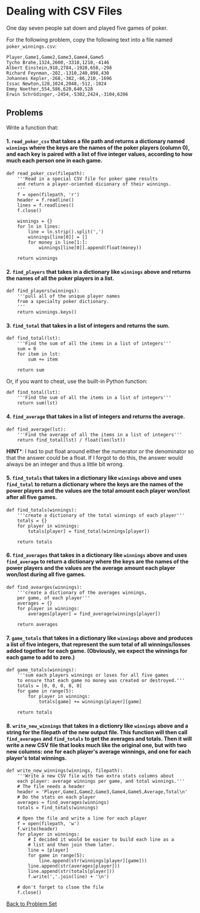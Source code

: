 # Dealing with CSV Files

One day seven people sat down and played five games of poker.

For the following problem, copy the following text into a file named `poker_winnings.csv`:

    Player,Game1,Game2,Game3,Game4,Game5
    Tycho Brahe,1324,2600,-3318,1210,-4146
    Albert Einstein,918,2784,-1928,658,-298
    Richard Feynman,-202,-1310,240,898,430
    Johannes Kepler,-268,-382,-86,210,-1696
    Issac Newton,128,1024,2048,-512,-1024
    Emmy Noether,554,586,620,640,528
    Erwin Schrödinger,-2454,-5302,2424,-3104,6206


## Problems

Write a function that:

#### 1. `read_poker_csv` that takes a file path and returns a dictionary named `winnings` where the keys are the names of the poker players (column 0), and each key is paired with a list of five integer values, according to how much each person one in each game.

    def read_poker_csv(filepath):
        '''Read in a special CSV file for poker game results
        and return a player-oriented dicionary of their winnings.
        '''
        f = open(filepath, 'r')
        header = f.readline()
        lines = f.readlines()
        f.close()
        
        winnings = {}
        for ln in lines:
            line = ln.strip().split(',')
            winnings[line[0]] = []
            for money in line[1:]:
                winnings[line[0]].append(float(money))
        
        return winnings

#### 2. `find_players` that takes in a dictionary like `winnings` above and returns the names of all the poker players in a list.

    def find_players(winnings):
        '''pull all of the unique player names
        from a specialty poker dictionary.
        '''
        return winnings.keys()

#### 3. `find_total` that takes in a list of integers and returns the sum.

    def find_total(lst):
        '''Find the sum of all the items in a list of integers'''
        sum = 0
        for item in lst:
            sum += item
        
        return sum

Or, if you want to cheat, use the built-in Python function:

    def find_total(lst):
        '''Find the sum of all the items in a list of integers'''
        return sum(lst)

#### 4. `find_average` that takes in a list of integers and returns the average.

    def find_average(lst):
        '''Find the average of all the items in a list of integers'''
        return find_total(lst) / float(len(lst))

**HINT***: I had to put float around either the numerator or the denominator so that the answer could be a float. If I forgot to do this, the answer would always be an integer and thus a little bit wrong.

#### 5. `find_totals` that takes in a dictionary like `winnings` above and uses `find_total` to return a dictionary where the keys are the names of the power players and the values are the total amount each player won/lost after all five games.

    def find_totals(winnings):
        '''create a dictionary of the total winnings of each player'''
        totals = {}
        for player in winnings:
            totals[player] = find_total(winnings[player])
        
        return totals

#### 6. `find_averages` that takes in a dictionary like `winnings` above and uses `find_average` to return a dictionary where the keys are the names of the power players and the values are the average amount each player won/lost during all five games.

    def find_avearges(winnings):
        '''create a dictionary of the averages winnings,
        per game, of each player'''
        averages = {}
        for player in winnings:
            averages[player] = find_average(winnings[player])
        
        return averages

#### 7. `game_totals` that takes in a dictionary like `winnings` above and produces a list of five integers, that represent the sum total of all winnings/losses added together for each game. (Obviously, we expect the winnings for each game to add to zero.)

    def game_totals(winnings):
        '''sum each players winnings or loses for all five games
        to ensure that each game no money was created or destroyed.'''
        totals = [0, 0, 0, 0, 0]
        for game in range(5):
            for player in winnings:
                totals[game] += winnings[player][game]
        
        return totals

#### 8. `write_new_winnings` that takes in a dictionry like `winnings` above and a string for the filepath of the new output file. This function will then call `find_averages` and `find_totals` to get the averages and totals. Then it will write a new CSV file that looks much like the original one, but with two new columns: one for each player's average winnings, and one for each player's total winnings.

    def write_new_winnings(winnings, filepath):
        '''Write a new CSV file with two extra stats columns about
        each player: average winnings per game, and total winnings.'''
        # The file needs a header
        header = 'Player,Game1,Game2,Game3,Game4,Game5,Average,Total\n'
        # Do the stats on each player
        averages = find_averages(winnings)
        totals = find_totals(winnings)

        # Open the file and write a line for each player
        f = open(filepath, 'w')
        f.write(header)
        for player in winnings:
            # I decided it would be easier to build each line as a
            # list and then join them later.
            line = [player]
            for game in range(5):
                line.append(str(winnings[player][game]))
            line.append(str(averages[player]))
            line.append(str(totals[player]))
            f.write(','.join(line) + '\n')

        # don't forget to clsoe the file
        f.close()


[Back to Problem Set](problem_set_2_csv.md)
